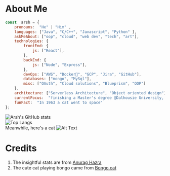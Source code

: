 
# About Me
``` javascript
const  arsh = {
	pronouns:  "He" | "Him" ,
	languages: ["Java", "C/C++", "Javascript", "Python" ],
	askMeAbout: ["oop", "cloud", "web dev", "tech", "art"],
	technologies: {
		frontEnd: {
			js: ["React"],
		},
		backEnd: {
			js: ["Node", "Express"],
		},
		devOps: ["AWS", "Docker🐳", "GCP", "Jira", "GitHub"],
		databases: ["mongo", "MySql"],
		misc: ["OAuth", "Cloud solutions", "Blueprism", "OOP"]
	},
	architecture: ["Serverless Architecture", "Object oriented design"],
	currentFocus:  "finishing a Master's degree @Dalhousie University, Canada",
	funFact:  "In 1963 a cat went to space"
}; 
```
![Arsh's GitHub stats](https://github-readme-stats.vercel.app/api?username=iarshtejay&count_private=true&hide=prs,issues)<br>
![Top Langs](https://github-readme-stats.vercel.app/api/top-langs/?username=iarshtejay)<br>
Meanwhile, here's a cat
![Alt Text](https://c.tenor.com/J4XSBiMtAZMAAAAC/bongo-cat-drum.gif)

# Credits
1. The insightful stats are from [Anurag Hazra](https://github.com/anuraghazra/github-readme-stats)
2. The cute cat playing bongo came from [Bongo.cat](https://bongo.cat/)
